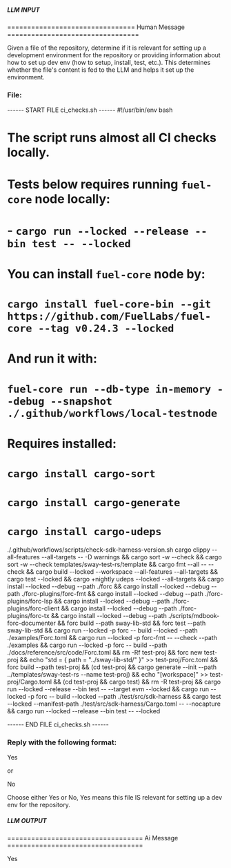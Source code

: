##### LLM INPUT #####
================================ Human Message =================================

Given a file of the repository, determine if it is relevant for setting up a development environment for the repository or providing information about how to set up dev env (how to setup, install, test, etc.). This determines whether the file's content is fed to the LLM and helps it set up the environment.

### File:
------ START FILE ci_checks.sh ------
#!/usr/bin/env bash

# The script runs almost all CI checks locally.
#
# Tests below requires running `fuel-core` node locally:
# - `cargo run --locked --release --bin test -- --locked`
#
# You can install `fuel-core` node by:
# `cargo install fuel-core-bin --git https://github.com/FuelLabs/fuel-core --tag v0.24.3 --locked`
#
# And run it with:
# `fuel-core run --db-type in-memory --debug --snapshot ./.github/workflows/local-testnode`

# Requires installed:
# `cargo install cargo-sort`
# `cargo install cargo-generate`
# `cargo install cargo-udeps`

./.github/workflows/scripts/check-sdk-harness-version.sh
cargo clippy --all-features --all-targets -- -D warnings &&
cargo sort -w --check &&
cargo sort -w --check templates/sway-test-rs/template &&
cargo fmt --all -- --check &&
cargo build --locked --workspace --all-features --all-targets &&
cargo test --locked &&
cargo +nightly udeps --locked --all-targets &&
cargo install --locked --debug --path ./forc &&
cargo install --locked --debug --path ./forc-plugins/forc-fmt &&
cargo install --locked --debug --path ./forc-plugins/forc-lsp &&
cargo install --locked --debug --path ./forc-plugins/forc-client &&
cargo install --locked --debug --path ./forc-plugins/forc-tx &&
cargo install --locked --debug --path ./scripts/mdbook-forc-documenter &&
forc build --path sway-lib-std &&
forc test --path sway-lib-std &&
cargo run --locked -p forc -- build --locked --path ./examples/Forc.toml &&
cargo run --locked -p forc-fmt -- --check --path ./examples &&
cargo run --locked -p forc -- build --path ./docs/reference/src/code/Forc.toml &&
rm -Rf test-proj &&
forc new test-proj &&
echo "std = { path = \"../sway-lib-std/\" }" >> test-proj/Forc.toml &&
forc build --path test-proj &&
(cd test-proj && cargo generate --init --path ../templates/sway-test-rs --name test-proj) &&
echo "[workspace]" >> test-proj/Cargo.toml &&
(cd test-proj && cargo test) &&
rm -R test-proj &&
cargo run --locked --release --bin test -- --target evm --locked &&
cargo run --locked -p forc -- build --locked --path ./test/src/sdk-harness &&
cargo test --locked --manifest-path ./test/src/sdk-harness/Cargo.toml -- --nocapture &&
cargo run --locked --release --bin test -- --locked

------ END FILE ci_checks.sh ------

### Reply with the following format:

<rel>Yes</rel>

or

<rel>No</rel>

Choose either Yes or No, Yes means this file IS relevant for setting up a dev env for the repository.

##### LLM OUTPUT #####
================================== Ai Message ==================================

<rel>Yes</rel>